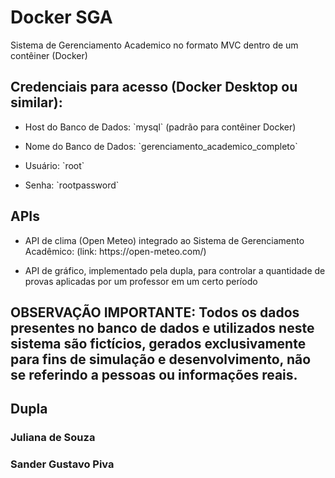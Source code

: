 <html>
  <body>
    <h1>Docker SGA</h1>
    <p>Sistema de Gerenciamento Academico no formato MVC dentro de um contêiner (Docker)</p>
    <h2>Credenciais para acesso (Docker Desktop ou similar):</h2>
    <ul><li><a>Host do Banco de Dados: `mysql` (padrão para contêiner Docker)</a></li></ul>
    <ul><li><a>Nome do Banco de Dados: `gerenciamento_academico_completo`</a></li></ul>
    <ul><li><a>Usuário: `root`</a></li></ul>
    <ul><li><a>Senha: `rootpassword`</a></li></ul>
    <h2>APIs</h2> 
    <ul><li><a>API de clima (Open Meteo) integrado ao Sistema de Gerenciamento Acadêmico: (link: https://open-meteo.com/) </a></li></ul>
    <ul><li><a>API de gráfico, implementado pela dupla, para controlar a quantidade de provas aplicadas por um professor em um certo período </a></li></ul>
    <h2>OBSERVAÇÃO IMPORTANTE: Todos os dados presentes no banco de dados e utilizados neste sistema são fictícios, gerados exclusivamente para fins de simulação e desenvolvimento, não se referindo a pessoas ou informações reais.</h2>
    <h2>Dupla</h2>
    <h3>Juliana de Souza</h3>
    <h3>Sander Gustavo Piva</h3>
  </body>
</html>

